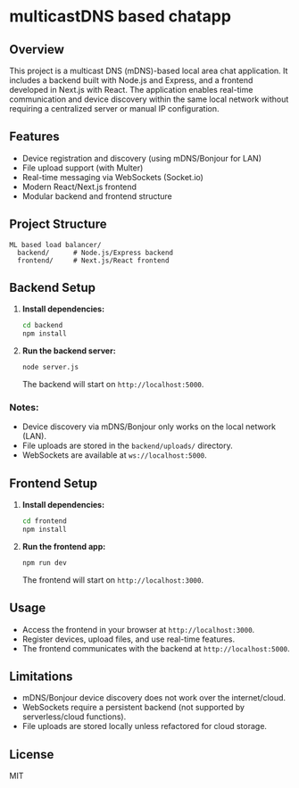 # multicastDNS based chatapp

## Overview
This project is a multicast DNS (mDNS)-based local area chat application. It includes a backend built with Node.js and Express, and a frontend developed in Next.js with React. The application enables real-time communication and device discovery within the same local network without requiring a centralized server or manual IP configuration.

## Features
- Device registration and discovery (using mDNS/Bonjour for LAN)
- File upload support (with Multer)
- Real-time messaging via WebSockets (Socket.io)
- Modern React/Next.js frontend
- Modular backend and frontend structure

## Project Structure
```
ML based load balancer/
  backend/      # Node.js/Express backend
  frontend/     # Next.js/React frontend
```

## Backend Setup
1. **Install dependencies:**
   ```bash
   cd backend
   npm install
   ```
2. **Run the backend server:**
   ```bash
   node server.js
   ```
   The backend will start on `http://localhost:5000`.

### Notes:
- Device discovery via mDNS/Bonjour only works on the local network (LAN).
- File uploads are stored in the `backend/uploads/` directory.
- WebSockets are available at `ws://localhost:5000`.

## Frontend Setup
1. **Install dependencies:**
   ```bash
   cd frontend
   npm install
   ```
2. **Run the frontend app:**
   ```bash
   npm run dev
   ```
   The frontend will start on `http://localhost:3000`.

## Usage
- Access the frontend in your browser at `http://localhost:3000`.
- Register devices, upload files, and use real-time features.
- The frontend communicates with the backend at `http://localhost:5000`.



## Limitations
- mDNS/Bonjour device discovery does not work over the internet/cloud.
- WebSockets require a persistent backend (not supported by serverless/cloud functions).
- File uploads are stored locally unless refactored for cloud storage.

## License
MIT 
